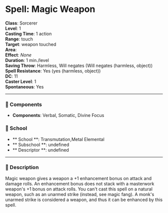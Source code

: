 
# Spell: Magic Weapon
**Class**: Sorcerer  
**Level**: 1  
**Casting Time**: 1 action  
**Range**: touch  
**Target**: weapon touched  
**Area**:   
**Effect**: _None_  
**Duration**: 1 min./level  
**Saving Throw**: Harmless, Will negates (Will negates (harmless, object))  
**Spell Resistance**: Yes (yes (harmless, object))  
**DC**: 11  
**Caster Level**: 1  
**Spontaneous**: Yes

---

### 🔮 Components
- **Components**: Verbal, Somatic, Divine Focus

### 🏫 School
- ** School **: Transmutation,Metal Elemental
- ** Subschool **: undefined
- ** Descriptor **: undefined
---

### 📜 Description
Magic weapon gives a weapon a +1 enhancement bonus on attack and damage rolls. An enhancement bonus does not stack with a masterwork weapon's +1 bonus on attack rolls. You can't cast this spell on a natural weapon, such as an unarmed strike (instead, see magic fang). A monk's unarmed strike is considered a weapon, and thus it can be enhanced by this spell.
